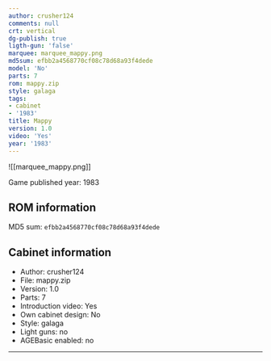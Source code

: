 ```yaml
---
author: crusher124
comments: null
crt: vertical
dg-publish: true
ligth-gun: 'false'
marquee: marquee_mappy.png
md5sum: efbb2a4568770cf08c78d68a93f4dede
model: 'No'
parts: 7
rom: mappy.zip
style: galaga
tags:
- cabinet
- '1983'
title: Mappy
version: 1.0
video: 'Yes'
year: '1983'
---
```


![[marquee_mappy.png]]

Game published year: 1983

## ROM information

MD5 sum: `efbb2a4568770cf08c78d68a93f4dede` 

## Cabinet information

- Author: crusher124
- File: mappy.zip
- Version: 1.0
- Parts: 7
- Introduction video: Yes
- Own cabinet design: No
- Style: galaga
- Light guns: no
- AGEBasic enabled: no

---
